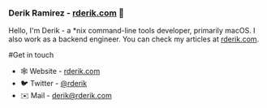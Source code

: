 ### Derik Ramirez - [rderik.com](https://rderik.com) 👋

Hello, I'm Derik - a *nix command-line tools developer, primarily macOS. I also work as a backend engineer. You can check my articles at [rderik.com](https://rderik.com).


#Get in touch
- 🕸 Website - [rderik.com](https://rderik.com)
- 🐦 Twitter - [@rderik](https://twitter.com/rderik)
- ✉️ Mail - [derik@rderik.com](mailto:derik@rderik.com)
